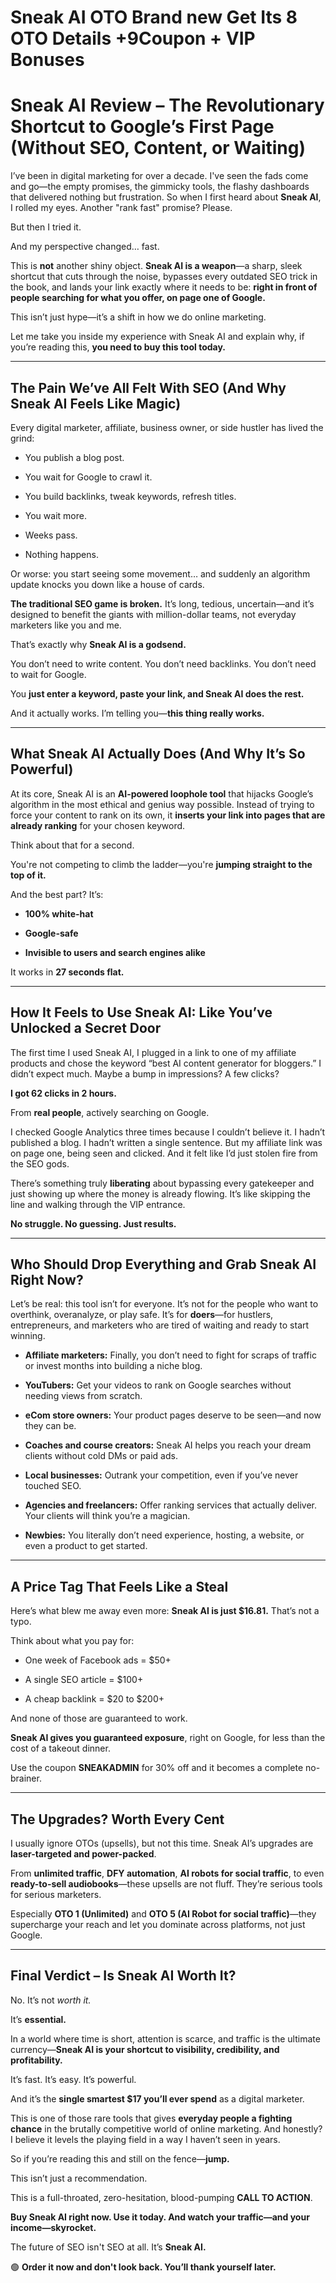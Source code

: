 # Sneak AI OTO Brand new Get Its 8 OTO Details +9Coupon + VIP Bonuses
<h1 class="" data-start="0" data-end="108"><strong data-start="2" data-end="108">Sneak AI Review – The Revolutionary Shortcut to Google’s First Page (Without SEO, Content, or Waiting)</strong></h1>
<p class="" data-start="110" data-end="389">I’ve been in digital marketing for over a decade. I've seen the fads come and go—the empty promises, the gimmicky tools, the flashy dashboards that delivered nothing but frustration. So when I first heard about <strong data-start="321" data-end="333">Sneak AI</strong>, I rolled my eyes. Another "rank fast" promise? Please.</p>
<p class="" data-start="391" data-end="411">But then I tried it.</p>
<p class="" data-start="413" data-end="446">And my perspective changed… fast.</p>
<p class="" data-start="448" data-end="742">This is <strong data-start="456" data-end="463">not</strong> another shiny object. <strong data-start="486" data-end="510">Sneak AI is a weapon</strong>—a sharp, sleek shortcut that cuts through the noise, bypasses every outdated SEO trick in the book, and lands your link exactly where it needs to be: <strong data-start="661" data-end="742">right in front of people searching for what you offer, on page one of Google.</strong></p>
<p class="" data-start="744" data-end="808">This isn’t just hype—it’s a shift in how we do online marketing.</p>
<p class="" data-start="810" data-end="938">Let me take you inside my experience with Sneak AI and explain why, if you’re reading this, <strong data-start="902" data-end="938">you need to buy this tool today.</strong></p>


<hr class="" data-start="940" data-end="943" />

<h2 class="" data-start="945" data-end="1020"><strong data-start="948" data-end="1020">The Pain We’ve All Felt With SEO (And Why Sneak AI Feels Like Magic)</strong></h2>
<p class="" data-start="1022" data-end="1109">Every digital marketer, affiliate, business owner, or side hustler has lived the grind:</p>

<ul data-start="1111" data-end="1277">
 	<li class="" data-start="1111" data-end="1137">
<p class="" data-start="1113" data-end="1137">You publish a blog post.</p>
</li>
 	<li class="" data-start="1138" data-end="1172">
<p class="" data-start="1140" data-end="1172">You wait for Google to crawl it.</p>
</li>
 	<li class="" data-start="1173" data-end="1227">
<p class="" data-start="1175" data-end="1227">You build backlinks, tweak keywords, refresh titles.</p>
</li>
 	<li class="" data-start="1228" data-end="1244">
<p class="" data-start="1230" data-end="1244">You wait more.</p>
</li>
 	<li class="" data-start="1245" data-end="1258">
<p class="" data-start="1247" data-end="1258">Weeks pass.</p>
</li>
 	<li class="" data-start="1259" data-end="1277">
<p class="" data-start="1261" data-end="1277">Nothing happens.</p>
</li>
</ul>
<p class="" data-start="1279" data-end="1392">Or worse: you start seeing some movement… and suddenly an algorithm update knocks you down like a house of cards.</p>
<p class="" data-start="1394" data-end="1570"><strong data-start="1394" data-end="1433">The traditional SEO game is broken.</strong> It’s long, tedious, uncertain—and it’s designed to benefit the giants with million-dollar teams, not everyday marketers like you and me.</p>
<p class="" data-start="1572" data-end="1617">That’s exactly why <strong data-start="1591" data-end="1617">Sneak AI is a godsend.</strong></p>
<p class="" data-start="1619" data-end="1712">You don’t need to write content.
You don’t need backlinks.
You don’t need to wait for Google.</p>
<p class="" data-start="1714" data-end="1788">You <strong data-start="1718" data-end="1788">just enter a keyword, paste your link, and Sneak AI does the rest.</strong></p>
<p class="" data-start="1790" data-end="1857">And it actually works. I’m telling you—<strong data-start="1829" data-end="1857">this thing really works.</strong></p>


<hr class="" data-start="1859" data-end="1862" />

<h2 class="" data-start="1864" data-end="1925"><strong data-start="1867" data-end="1925">What Sneak AI Actually Does (And Why It’s So Powerful)</strong></h2>
<p class="" data-start="1927" data-end="2206">At its core, Sneak AI is an <strong data-start="1955" data-end="1983">AI-powered loophole tool</strong> that hijacks Google’s algorithm in the most ethical and genius way possible. Instead of trying to force your content to rank on its own, it <strong data-start="2124" data-end="2181">inserts your link into pages that are already ranking</strong> for your chosen keyword.</p>
<p class="" data-start="2208" data-end="2238">Think about that for a second.</p>
<p class="" data-start="2240" data-end="2326">You're not competing to climb the ladder—you're <strong data-start="2288" data-end="2326">jumping straight to the top of it.</strong></p>
<p class="" data-start="2328" data-end="2352">And the best part? It’s:</p>

<ul data-start="2354" data-end="2442">
 	<li class="" data-start="2354" data-end="2374">
<p class="" data-start="2356" data-end="2374"><strong data-start="2356" data-end="2374">100% white-hat</strong></p>
</li>
 	<li class="" data-start="2375" data-end="2392">
<p class="" data-start="2377" data-end="2392"><strong data-start="2377" data-end="2392">Google-safe</strong></p>
</li>
 	<li class="" data-start="2393" data-end="2442">
<p class="" data-start="2395" data-end="2442"><strong data-start="2395" data-end="2442">Invisible to users and search engines alike</strong></p>
</li>
</ul>
<p class="" data-start="2444" data-end="2476">It works in <strong data-start="2456" data-end="2476">27 seconds flat.</strong></p>


<hr class="" data-start="2478" data-end="2481" />

<h2 class="" data-start="2483" data-end="2554"><strong data-start="2486" data-end="2554">How It Feels to Use Sneak AI: Like You’ve Unlocked a Secret Door</strong></h2>
<p class="" data-start="2556" data-end="2768">The first time I used Sneak AI, I plugged in a link to one of my affiliate products and chose the keyword “best AI content generator for bloggers.” I didn’t expect much. Maybe a bump in impressions? A few clicks?</p>
<p class="" data-start="2770" data-end="2801"><strong data-start="2770" data-end="2801">I got 62 clicks in 2 hours.</strong></p>
<p class="" data-start="2803" data-end="2854">From <strong data-start="2808" data-end="2823">real people</strong>, actively searching on Google.</p>
<p class="" data-start="2856" data-end="3108">I checked Google Analytics three times because I couldn’t believe it. I hadn’t published a blog. I hadn’t written a single sentence. But my affiliate link was on page one, being seen and clicked. And it felt like I’d just stolen fire from the SEO gods.</p>
<p class="" data-start="3110" data-end="3303">There’s something truly <strong data-start="3134" data-end="3148">liberating</strong> about bypassing every gatekeeper and just showing up where the money is already flowing. It’s like skipping the line and walking through the VIP entrance.</p>
<p class="" data-start="3305" data-end="3348"><strong data-start="3305" data-end="3348">No struggle. No guessing. Just results.</strong></p>


<hr class="" data-start="3350" data-end="3353" />

<h2 class="" data-start="3355" data-end="3417"><strong data-start="3358" data-end="3417">Who Should Drop Everything and Grab Sneak AI Right Now?</strong></h2>
<p class="" data-start="3419" data-end="3652">Let’s be real: this tool isn’t for everyone. It’s not for the people who want to overthink, overanalyze, or play safe. It’s for <strong data-start="3547" data-end="3556">doers</strong>—for hustlers, entrepreneurs, and marketers who are tired of waiting and ready to start winning.</p>

<ul data-start="3654" data-end="4380">
 	<li class="" data-start="3654" data-end="3780">
<p class="" data-start="3656" data-end="3780"><strong data-start="3656" data-end="3680">Affiliate marketers:</strong> Finally, you don’t need to fight for scraps of traffic or invest months into building a niche blog.</p>
</li>
 	<li class="" data-start="3781" data-end="3876">
<p class="" data-start="3783" data-end="3876"><strong data-start="3783" data-end="3797">YouTubers:</strong> Get your videos to rank on Google searches without needing views from scratch.</p>
</li>
 	<li class="" data-start="3877" data-end="3960">
<p class="" data-start="3879" data-end="3960"><strong data-start="3879" data-end="3901">eCom store owners:</strong> Your product pages deserve to be seen—and now they can be.</p>
</li>
 	<li class="" data-start="3961" data-end="4069">
<p class="" data-start="3963" data-end="4069"><strong data-start="3963" data-end="3995">Coaches and course creators:</strong> Sneak AI helps you reach your dream clients without cold DMs or paid ads.</p>
</li>
 	<li class="" data-start="4070" data-end="4153">
<p class="" data-start="4072" data-end="4153"><strong data-start="4072" data-end="4093">Local businesses:</strong> Outrank your competition, even if you’ve never touched SEO.</p>
</li>
 	<li class="" data-start="4154" data-end="4274">
<p class="" data-start="4156" data-end="4274"><strong data-start="4156" data-end="4185">Agencies and freelancers:</strong> Offer ranking services that actually deliver. Your clients will think you’re a magician.</p>
</li>
 	<li class="" data-start="4275" data-end="4380">
<p class="" data-start="4277" data-end="4380"><strong data-start="4277" data-end="4289">Newbies:</strong> You literally don’t need experience, hosting, a website, or even a product to get started.</p>
</li>
</ul>

<hr class="" data-start="4382" data-end="4385" />

<h2 class="" data-start="4387" data-end="4429"><strong data-start="4390" data-end="4429">A Price Tag That Feels Like a Steal</strong></h2>
<p class="" data-start="4431" data-end="4514">Here’s what blew me away even more: <strong data-start="4467" data-end="4495">Sneak AI is just $16.81.</strong> That’s not a typo.</p>
<p class="" data-start="4516" data-end="4545">Think about what you pay for:</p>

<ul data-start="4547" data-end="4645">
 	<li class="" data-start="4547" data-end="4580">
<p class="" data-start="4549" data-end="4580">One week of Facebook ads = $50+</p>
</li>
 	<li class="" data-start="4581" data-end="4611">
<p class="" data-start="4583" data-end="4611">A single SEO article = $100+</p>
</li>
 	<li class="" data-start="4612" data-end="4645">
<p class="" data-start="4614" data-end="4645">A cheap backlink = $20 to $200+</p>
</li>
</ul>
<p class="" data-start="4647" data-end="4688">And none of those are guaranteed to work.</p>
<p class="" data-start="4690" data-end="4794"><strong data-start="4690" data-end="4732">Sneak AI gives you guaranteed exposure</strong>, right on Google, for less than the cost of a takeout dinner.</p>
<p class="" data-start="4796" data-end="4875">Use the coupon <strong data-start="4811" data-end="4825">SNEAKADMIN</strong> for 30% off and it becomes a complete no-brainer.</p>


<hr class="" data-start="4877" data-end="4880" />

<h2 class="" data-start="4882" data-end="4919"><strong data-start="4885" data-end="4919">The Upgrades? Worth Every Cent</strong></h2>
<p class="" data-start="4921" data-end="5033">I usually ignore OTOs (upsells), but not this time. Sneak AI’s upgrades are <strong data-start="4997" data-end="5032">laser-targeted and power-packed</strong>.</p>
<p class="" data-start="5035" data-end="5227">From <strong data-start="5040" data-end="5061">unlimited traffic</strong>, <strong data-start="5063" data-end="5081">DFY automation</strong>, <strong data-start="5083" data-end="5115">AI robots for social traffic</strong>, to even <strong data-start="5125" data-end="5153">ready-to-sell audiobooks</strong>—these upsells are not fluff. They’re serious tools for serious marketers.</p>
<p class="" data-start="5229" data-end="5389">Especially <strong data-start="5240" data-end="5261">OTO 1 (Unlimited)</strong> and <strong data-start="5266" data-end="5305">OTO 5 (AI Robot for social traffic)</strong>—they supercharge your reach and let you dominate across platforms, not just Google.</p>


<hr class="" data-start="5391" data-end="5394" />

<h2 class="" data-start="5396" data-end="5440"><strong data-start="5399" data-end="5440">Final Verdict – Is Sneak AI Worth It?</strong></h2>
<p class="" data-start="5442" data-end="5466">No. It’s not <em data-start="5455" data-end="5466">worth it.</em></p>
<p class="" data-start="5468" data-end="5487">It’s <strong data-start="5473" data-end="5487">essential.</strong></p>
<p class="" data-start="5489" data-end="5655">In a world where time is short, attention is scarce, and traffic is the ultimate currency—<strong data-start="5579" data-end="5655">Sneak AI is your shortcut to visibility, credibility, and profitability.</strong></p>
<p class="" data-start="5657" data-end="5693">It’s fast. It’s easy. It’s powerful.</p>
<p class="" data-start="5695" data-end="5772">And it’s the <strong data-start="5708" data-end="5749">single smartest $17 you’ll ever spend</strong> as a digital marketer.</p>
<p class="" data-start="5774" data-end="5995">This is one of those rare tools that gives <strong data-start="5817" data-end="5854">everyday people a fighting chance</strong> in the brutally competitive world of online marketing. And honestly? I believe it levels the playing field in a way I haven’t seen in years.</p>
<p class="" data-start="5997" data-end="6055">So if you’re reading this and still on the fence—<strong data-start="6046" data-end="6055">jump.</strong></p>
<p class="" data-start="6057" data-end="6090">This isn’t just a recommendation.</p>
<p class="" data-start="6092" data-end="6167">This is a full-throated, zero-hesitation, blood-pumping <strong data-start="6148" data-end="6166">CALL TO ACTION</strong>.</p>
<p class="" data-start="6169" data-end="6260"><strong data-start="6169" data-end="6260">Buy Sneak AI right now. Use it today. And watch your traffic—and your income—skyrocket.</strong></p>
<p class="" data-start="6262" data-end="6316">The future of SEO isn't SEO at all. It’s <strong data-start="6303" data-end="6316">Sneak AI.</strong></p>
<p class="" data-start="6318" data-end="6387">🟢 <strong data-start="6321" data-end="6387" data-is-last-node="">Order it now and don't look back. You’ll thank yourself later.</strong></p>
